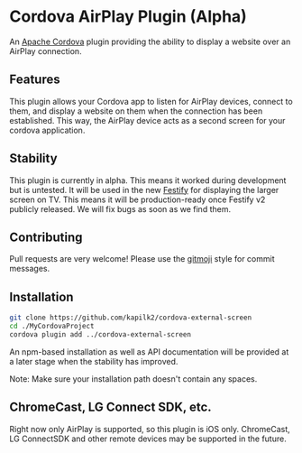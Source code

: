 # Cordova AirPlay Plugin (Alpha)

An [Apache Cordova](https://cordova.apache.org/) plugin providing the ability to display a website over an AirPlay connection.

## Features

This plugin allows your Cordova app to listen for AirPlay devices, connect to them, and display a website on them when the connection has been established. This way, the AirPlay device acts as a second screen for your cordova application.

## Stability

This plugin is currently in alpha. This means it worked during development but is untested. It will be used in the new [Festify](https://festify.rocks/) for displaying the larger screen on TV. This means it will be production-ready once Festify v2 publicly released. We will fix bugs as soon as we find them.

## Contributing

Pull requests are very welcome! Please use the [gitmoji](https://gitmoji.carloscuesta.me/) style for commit messages.

## Installation

```bash
git clone https://github.com/kapilk2/cordova-external-screen
cd ./MyCordovaProject
cordova plugin add ../cordova-external-screen
```

An npm-based installation as well as API documentation will be provided at a later stage when the stability has improved.

Note: Make sure your installation path doesn't contain any spaces.

## ChromeCast, LG Connect SDK, etc.

Right now only AirPlay is supported, so this plugin is iOS only. ChromeCast, LG ConnectSDK and other remote devices may be supported in the future.